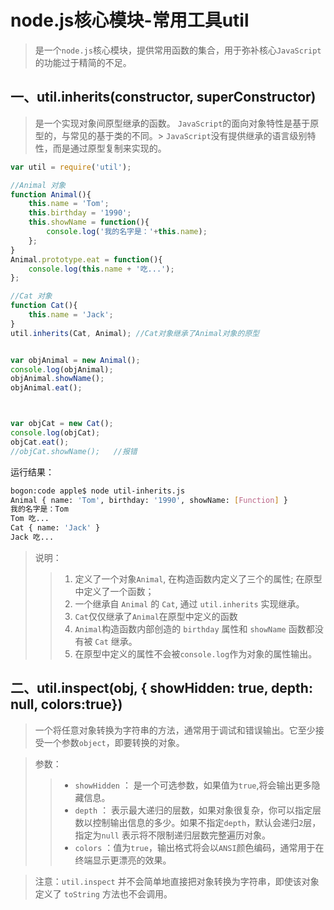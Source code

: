 # node.js核心模块-常用工具util

> 是一个`node.js`核心模块，提供常用函数的集合，用于弥补核心`JavaScript`的功能过于精简的不足。

## 一、util.inherits(constructor, superConstructor) 

> 是一个实现对象间原型继承的函数。
> `JavaScript`的面向对象特性是基于原型的，与常见的基于类的不同。> `JavaScript`没有提供继承的语言级别特性，而是通过原型复制来实现的。

```js
var util = require('util');

//Animal 对象
function Animal(){
    this.name = 'Tom';
    this.birthday = '1990';
    this.showName = function(){
        console.log('我的名字是：'+this.name);
    };
}
Animal.prototype.eat = function(){
    console.log(this.name + '吃...');
};

//Cat 对象
function Cat(){
    this.name = 'Jack';
}
util.inherits(Cat, Animal); //Cat对象继承了Animal对象的原型


var objAnimal = new Animal();
console.log(objAnimal);
objAnimal.showName();
objAnimal.eat();



var objCat = new Cat();
console.log(objCat);
objCat.eat();
//objCat.showName();   //报错

```

运行结果：
```bash
bogon:code apple$ node util-inherits.js
Animal { name: 'Tom', birthday: '1990', showName: [Function] }
我的名字是：Tom
Tom 吃...
Cat { name: 'Jack' }
Jack 吃...
```

> 说明：
>>1. 定义了一个对象`Animal`, 在构造函数内定义了三个的属性; 在原型中定义了一个函数； 
>>2. 一个继承自 `Animal` 的 `Cat`, 通过  `util.inherits` 实现继承。
>>3. `Cat`仅仅继承了`Animal`在原型中定义的函数
>>4. `Animal`构造函数内部创造的 `birthday` 属性和 `showName` 函数都没有被 `Cat` 继承。
>>5. 在原型中定义的属性不会被`console.log`作为对象的属性输出。


## 二、util.inspect(obj, { showHidden: true, depth: null, colors:true})

> 一个将任意对象转换为字符串的方法，通常用于调试和错误输出。它至少接受一个参数`object`，即要转换的对象。  

> 参数：
>>- `showHidden` ：  是一个可选参数，如果值为`true`,将会输出更多隐藏信息。 
>>- `depth` ： 表示最大递归的层数，如果对象很复杂，你可以指定层数以控制输出信息的多少。如果不指定`depth`，默认会递归`2`层，指定为`null` 表示将不限制递归层数完整遍历对象。
>>- `colors` ：值为`true`，输出格式将会以`ANSI`颜色编码，通常用于在终端显示更漂亮的效果。


> 注意：`util.inspect` 并不会简单地直接把对象转换为字符串，即使该对象定义了 `toString` 方法也不会调用。








